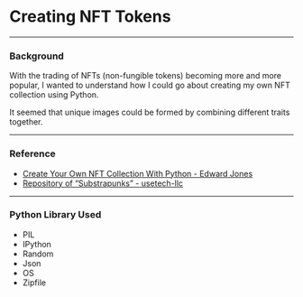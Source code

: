 # Creating NFT Tokens

---

### Background
With the trading of NFTs (non-fungible tokens) becoming more and more popular, I wanted to understand how I could go about creating my own NFT collection using Python.

It seemed that unique images could be formed by combining different traits together.

---

### Reference
- [Create Your Own NFT Collection With Python - Edward Jones](https://betterprogramming.pub/create-your-own-nft-collection-with-python-82af40abf99f)
- [Repository of “Substrapunks” - usetech-llc](https://github.com/usetech-llc/substrapunks/archive/refs/heads/master.zip)

---

### Python Library Used
* PIL
* IPython
* Random
* Json
* OS
* Zipfile